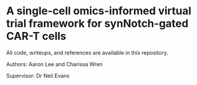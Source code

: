 # A single-cell omics-informed virtual trial framework for synNotch-gated CAR-T cells
All code, writeups, and references are available in this repository. 

Authors: Aaron Lee and Charissa Wren

Supervisor: Dr Neil Evans
